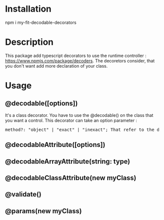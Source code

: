 # Installation
npm i my-fit-decodable-decorators

# Description
This package add typescript decorators to use the runtime controller : https://www.npmjs.com/package/decoders. The decoretors consider, that you don't want add more declaration of your class.

# Usage
## @decodable([options])
It's a class decorator. You have to use the @decodable() on the class that you want a control. This decorator can take an option parameter :
<pre>
method?: "object" | "exact" | "inexact"; That refer to the documentation of https://www.npmjs.com/package/decoders. Default : "exact"
</pre>

## @decodableAttribute([options])

## @decodableArrayAttribute(string: type)

## @decodableClassAttribute(new myClass)

## @validate()

## @params(new myClass)